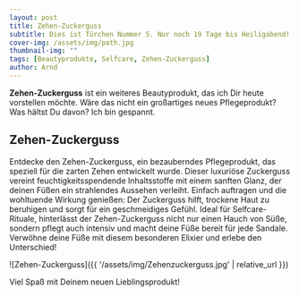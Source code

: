 ```yaml
---
layout: post
title: Zehen-Zuckerguss
subtitle: Dies ist Türchen Nummer 5. Nur noch 19 Tage bis Heiligabend!
cover-img: /assets/img/path.jpg
thumbnail-img: ""
tags: [Beautyprodukte, Selfcare, Zehen-Zuckerguss]
author: Arnd
---
```


**Zehen-Zuckerguss** ist ein weiteres Beautyprodukt, das ich Dir heute vorstellen möchte. Wäre das nicht ein großartiges neues Pflegeprodukt? Was hältst Du davon? Ich bin gespannt. 

## Zehen-Zuckerguss

Entdecke den Zehen-Zuckerguss, ein bezauberndes Pflegeprodukt, das speziell für die zarten Zehen entwickelt wurde. Dieser luxuriöse Zuckerguss vereint feuchtigkeitsspendende Inhaltsstoffe mit einem sanften Glanz, der deinen Füßen ein strahlendes Aussehen verleiht. Einfach auftragen und die wohltuende Wirkung genießen: Der Zuckerguss hilft, trockene Haut zu beruhigen und sorgt für ein geschmeidiges Gefühl. Ideal für Selfcare-Rituale, hinterlässt der Zehen-Zuckerguss nicht nur einen Hauch von Süße, sondern pflegt auch intensiv und macht deine Füße bereit für jede Sandale. Verwöhne deine Füße mit diesem besonderen Elixier und erlebe den Unterschied!

![Zehen-Zuckerguss]({{ '/assets/img/Zehenzuckerguss.jpg' | relative_url }})

Viel Spaß mit Deinem neuen Lieblingsprodukt!